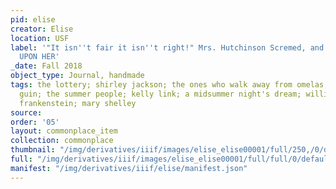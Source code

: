 ```yaml
---
pid: elise
creator: Elise
location: USF
label: '"It isn''t fair it isn''t right!" Mrs. Hutchinson Scremed, and then THEY WERE
  UPON HER'
_date: Fall 2018
object_type: Journal, handmade
tags: the lottery; shirley jackson; the ones who walk away from omelas; ursula le
  guin; the summer people; kelly link; a midsummer night's dream; william shakespeare;
  frankenstein; mary shelley
source: 
order: '05'
layout: commonplace_item
collection: commonplace
thumbnail: "/img/derivatives/iiif/images/elise_elise00001/full/250,/0/default.jpg"
full: "/img/derivatives/iiif/images/elise_elise00001/full/full/0/default.jpg"
manifest: "/img/derivatives/iiif/elise/manifest.json"
---
```

